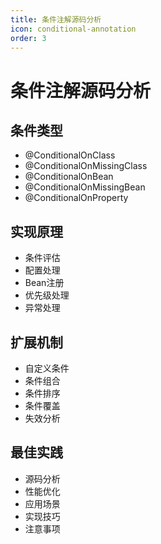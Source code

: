 ```yaml
---
title: 条件注解源码分析
icon: conditional-annotation
order: 3
---
```


# 条件注解源码分析

## 条件类型
- @ConditionalOnClass
- @ConditionalOnMissingClass
- @ConditionalOnBean
- @ConditionalOnMissingBean
- @ConditionalOnProperty

## 实现原理
- 条件评估
- 配置处理
- Bean注册
- 优先级处理
- 异常处理

## 扩展机制
- 自定义条件
- 条件组合
- 条件排序
- 条件覆盖
- 失效分析

## 最佳实践
- 源码分析
- 性能优化
- 应用场景
- 实现技巧
- 注意事项
